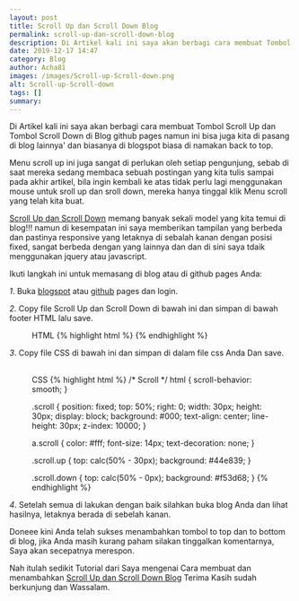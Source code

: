 ```yaml
---
layout: post
title: Scroll Up dan Scroll Down Blog
permalink: scroll-up-dan-scroll-down-blog
description: Di Artikel kali ini saya akan berbagi cara membuat Tombol Scroll Up dan Tombol Scroll Down di Blog github pages namun ini bisa juga kita di pasang di blog lainnya
date: 2019-12-17 14:47
category: Blog
author: Acha81
images: /images/Scroll-up-Scroll-down.png
alt: Scroll-up-Scroll-down
tags: []
summary: 
---
```

Di Artikel kali ini saya akan berbagi cara membuat Tombol Scroll Up dan Tombol Scroll Down di Blog github pages namun ini bisa juga kita di pasang di blog lainnya' dan biasanya di blogspot biasa di namakan back to top.

Menu scroll up ini juga sangat di perlukan oleh setiap pengunjung, sebab di saat mereka sedang membaca sebuah postingan yang kita tulis sampai pada akhir artikel, bila ingin kembali ke atas tidak perlu lagi menggunakan mouse untuk sroll up dan sroll down, mereka hanya tinggal klik Menu scroll yang telah kita buat.

[Scroll Up dan Scroll Down](scroll-up-dan-scroll-down-blog) memang banyak sekali model yang kita temui di blog!!! namun di kesempatan ini saya memberikan tampilan yang berbeda dan pastinya responsive yang letaknya di sebalah kanan dengan posisi fixed, sangat berbeda dengan yang lainnya dan dan di sini saya tdaik menggunakan jquery atau javascript.

Ikuti langkah ini untuk memasang di blog atau di github pages Anda:

_1_. Buka [blogspot](https://www.blogger.com/) atau [github](https://www.github.com/) pages dan login.

_2_. Copy file Scroll Up dan Scroll Down di bawah ini dan simpan di bawah footer HTML lalu save.
<br>
<figure class="highlight">
    <span class="code-pil">
    <i aria-hidden="true" class="fa fa-code font-weight-bold"></i>
    HTML</span>
    {% highlight html %}
    <a class="scroll up" href="#">
    <i aria-hidden="true" class="fa fa-arrow-up"></i>
    </a>
    <a class="scroll down" href="#finish">
    <i aria-hidden="true" class="fa fa-arrow-down"></i>
    </a>
    {% endhighlight %}
</figure>

_3_. Copy file CSS di bawah ini dan simpan di dalam file css Anda Dan save.
<br><br>

<figure class="highlight">
<span class="code-pil">
    <i aria-hidden="true" class="fa fa-code font-weight-bold"></i>
    CSS</span>
{% highlight html %}
/* Scroll */
html {
    scroll-behavior: smooth;
}

.scroll {
    position: fixed;
    top: 50%;
    right: 0;
    width: 30px;
    height: 30px;
    display: block;
    background: #000;
    text-align: center;
    line-height: 30px;
    z-index: 10000;
}

a.scroll {
    color: #fff;
    font-size: 14px;
    text-decoration: none;
}

.scroll.up {
    top: calc(50% - 30px);
    background: #44e839;
}

.scroll.down {
    top: calc(50% - 0px);
    background: #f53d68;
}
{% endhighlight %}
</figure>

_4_. Setelah semua di lakukan dengan baik silahkan buka blog Anda dan lihat hasilnya, letaknya berada di sebelah kanan.

Doneee kini Anda telah sukses menambahkan tombol to top dan to bottom di blog, jika Anda masih kurang paham silakan tinggalkan komentarnya, Saya akan secepatnya merespon.

Nah itulah sedikit Tutorial dari Saya mengenai Cara membuat dan menambahkan [Scroll Up dan Scroll Down Blog](scroll-up-dan-scroll-down-blog) Terima Kasih sudah berkunjung dan Wassalam.

